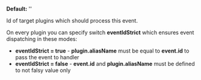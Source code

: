 **Default:** ''

Id of target plugins which should process this event.

On every plugin you can specify switch **eventIdStrict** which ensures event dispatching in these modes:

- **eventIdStrict = true** - **plugin.aliasName** must be equal to **event.id** to pass the event to handler
- **eventIdStrict = false** - **event.id** and **plugin.aliasName** must be defined to not falsy value only
